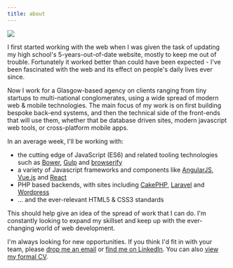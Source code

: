 ```yaml
---
title: about
---
```


![](/img/profile.jpg)

I first started working with the web when I was given the task of updating my high school's 5-years-out-of-date website, mostly to keep me out of trouble. Fortunately it worked better than could have been expected - I've been fascinated with the web and its effect on people's daily lives ever since.

Now I work for a Glasgow-based agency on clients ranging from tiny startups to multi-national conglomerates, using a wide spread of modern web & mobile technologies. The main focus of my work is on first building bespoke back-end systems, and then the technical side of the front-ends that will use them, whether that be database driven sites, modern javascript web tools, or cross-platform mobile apps.

In an average week, I'll be working with:
- the cutting edge of JavaScript (ES6) and related tooling technologies such as [Bower](https://bower.io/), [Gulp](https://gulpjs.com/) and [browserify](https://browserify.org/)
- a variety of Javascript frameworks and components like [AngularJS](https://angularjs.org/), [Vue.js](https://vuejs.org/) and [React](https://facebook.github.io/react/)
- PHP based backends, with sites including [CakePHP](https://cakephp.org/), [Laravel](https://laravel.com/) and [Wordpress](https://wordpress.org/)
- ... and the ever-relevant HTML5 & CSS3 standards

This should help give an idea of the spread of work that I can do. I'm constantly looking to expand my skillset and keep up with the ever-changing world of web development.

I'm always looking for new opportunities. If you think I'd fit in with your team, please [drop me an email](mailto:owner@chrisdbrown.co.uk) or [find me on LinkedIn](https://www.linkedin.com/in/chrisdeebrown). You can also [view my formal CV](/CV.pdf).

<a href="mailto:owner@chrisdbrown.co.uk"><i class="fa fa-envelope-square"></i></a>
<a href="https://github.com/ChrisDBrown" target="_blank"><i class="fa fa-github-square"></i></a>
<a href="https://www.linkedin.com/in/chrisdeebrown" target="_blank"><i class="fa fa-linkedin-square"></i></a>
<a href="https://twitter.com/ChrisDeeBrown" target="_blank"><i class="fa fa-twitter-square"></i></a>
